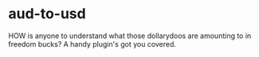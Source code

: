 # aud-to-usd
HOW is anyone to understand what those dollarydoos are amounting to in freedom bucks? A handy plugin's got you covered.
